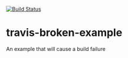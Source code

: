 [![Build Status](https://travis-ci.org/pgundlupetvenkatesh/travis-broken-example.svg?branch=master)](https://travis-ci.org/pgundlupetvenkatesh/travis-broken-example)

# travis-broken-example

An example that will cause a build failure

